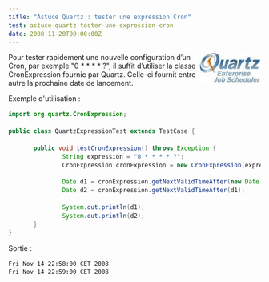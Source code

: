```yaml
--- 
title: "Astuce Quartz : tester une expression Cron"
test: astuce-quartz-tester-une-expression-cron
date: 2008-11-20T00:00:00Z
---
```


<img src="/assets/images/posts/2008/11/quartz_logo.jpg" style="float:right"/>

Pour tester rapidement une nouvelle configuration d’un Cron, par exemple "0 * * * * ?", il suffit d’utiliser la classe CronExpression fournie par Quartz. Celle-ci fournit entre autre la prochaine date de lancement.

Exemple d'utilisation :

```java
import org.quartz.CronExpression;

public class QuartzExpressionTest extends TestCase {

       public void testCronExpression() throws Exception {
               String expression = "0 * * * * ?";
               CronExpression cronExpression = new CronExpression(expression);

               Date d1 = cronExpression.getNextValidTimeAfter(new Date());
               Date d2 = cronExpression.getNextValidTimeAfter(d1);

               System.out.println(d1);
               System.out.println(d2);
       }
}
```

Sortie :

```bash
Fri Nov 14 22:58:00 CET 2008
Fri Nov 14 22:59:00 CET 2008
```
